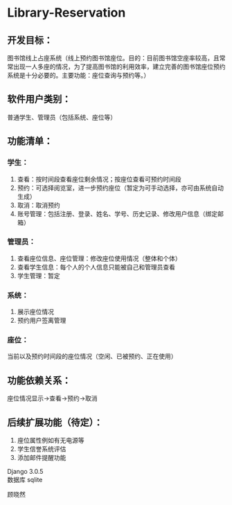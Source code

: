 # Library-Reservation
## 开发目标：
图书馆线上占座系统（线上预约图书馆座位。目的：目前图书馆空座率较高，且常常出现一人多座的情况，为了提高图书馆的利用效率，建立完善的图书馆座位预约系统是十分必要的。主要功能：座位查询与预约等。） 

## 软件用户类别： 
普通学生、管理员（包括系统、座位等）

## 功能清单： 
### 学生： 
1.	查看：按时间段查看座位剩余情况；按座位查看可预约时间段
2.	预约：可选择阅览室，进一步预约座位（暂定为可手动选择，亦可由系统自动生成）
3.	取消：取消预约
4.	账号管理：包括注册、登录、姓名、学号、历史记录、修改用户信息（绑定邮箱）
### 管理员：
1.	查看座位信息、座位管理：修改座位使用情况（整体和个体）
2.	查看学生信息：每个人的个人信息只能被自己和管理员查看
3.	学生管理：暂定
### 系统：
1.	展示座位情况
2.	预约用户签离管理
### 座位：
当前以及预约时间段的座位情况（空闲、已被预约、正在使用）
## 功能依赖关系：
座位情况显示->查看->预约->取消
## 后续扩展功能（待定）：
1.	座位属性例如有无电源等
2.	学生信誉系统评估
3.	添加邮件提醒功能

Django 3.0.5  
数据库 sqlite

顾晓然
